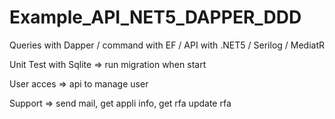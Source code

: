 # Example_API_NET5_DAPPER_DDD
Queries with Dapper / command with EF / API with .NET5 / Serilog / MediatR

Unit Test with Sqlite => run migration when start

User acces => api to manage user 

Support => send mail, get appli info, get rfa update rfa


